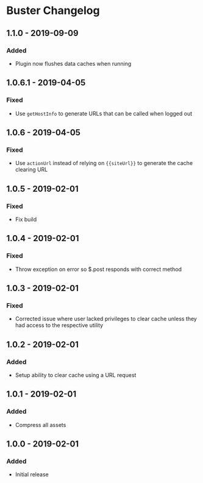 # Buster Changelog

## 1.1.0 - 2019-09-09

### Added
- Plugin now flushes data caches when running

## 1.0.6.1 - 2019-04-05

### Fixed
- Use `getHostInfo` to generate URLs that can be called when logged out

## 1.0.6 - 2019-04-05

### Fixed
- Use `actionUrl` instead of relying on `{{siteUrl}}` to generate the cache clearing URL

## 1.0.5 - 2019-02-01

### Fixed
- Fix build

## 1.0.4 - 2019-02-01

### Fixed
- Throw exception on error so $.post responds with correct method

## 1.0.3 - 2019-02-01

### Fixed
- Corrected issue where user lacked privileges to clear cache unless they had access to the respective utility

## 1.0.2 - 2019-02-01

### Added
- Setup ability to clear cache using a URL request

## 1.0.1 - 2019-02-01

### Added
- Compress all assets

## 1.0.0 - 2019-02-01

### Added
- Initial release
